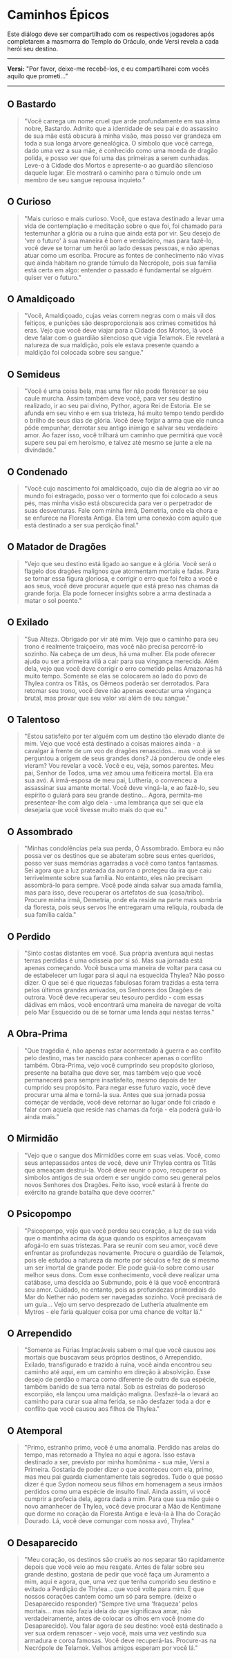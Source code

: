 # Caminhos Épicos

Este diálogo deve ser compartilhado com os respectivos jogadores após completarem a masmorra do Templo do Oráculo, onde Versi revela a cada herói seu destino.

---

**Versi:** "Por favor, deixe-me recebê-los, e eu compartilharei com vocês aquilo que prometi..."

---

## O Bastardo

> "Você carrega um nome cruel que arde profundamente em sua alma nobre, Bastardo. Admito que a identidade de seu pai e do assassino de sua mãe está obscura à minha visão, mas posso ver grandeza em toda a sua longa árvore genealógica. O símbolo que você carrega, dado uma vez a sua mãe, é conhecido como uma moeda de dragão polida, e posso ver que foi uma das primeiras a serem cunhadas. Leve-o à Cidade dos Mortos e apresente-o ao guardião silencioso daquele lugar. Ele mostrará o caminho para o túmulo onde um membro de seu sangue repousa inquieto.”

## O Curioso

> "Mais curioso e mais curioso. Você, que estava destinado a levar uma vida de contemplação e meditação sobre o que foi, foi chamado para testemunhar a glória ou a ruína que ainda está por vir. Seu desejo de 'ver o futuro' à sua maneira é bom e verdadeiro, mas para fazê-lo, você deve se tornar um herói ao lado dessas pessoas, e não apenas atuar como um escriba. Procure as fontes de conhecimento não vivas que ainda habitam no grande túmulo da Necrópole, pois sua família está certa em algo: entender o passado é fundamental se alguém quiser ver o futuro."

## O Amaldiçoado

> "Você, Amaldiçoado, cujas veias correm negras com o mais vil dos feitiços, e punições são desproporcionais aos crimes cometidos há eras. Vejo que você deve viajar para a Cidade dos Mortos, lá você deve falar com o guardião silencioso que vigia Telamok. Ele revelará a natureza de sua maldição, pois ele estava presente quando a maldição foi colocada sobre seu sangue."

## O Semideus

> "Você é uma coisa bela, mas uma flor não pode florescer se seu caule murcha. Assim também deve você, para ver seu destino realizado, ir ao seu pai divino, Pythor, agora Rei de Estoria. Ele se afunda em seu vinho e em sua tristeza, há muito tempo tendo perdido o brilho de seus dias de glória. Você deve forjar a arma que ele nunca pôde empunhar, derrotar seu antigo inimigo e salvar seu verdadeiro amor. Ao fazer isso, você trilhará um caminho que permitirá que você supere seu pai em heroísmo, e talvez até mesmo se junte a ele na divindade."

## O Condenado

> "Você cujo nascimento foi amaldiçoado, cujo dia de alegria ao vir ao mundo foi estragado, posso ver o tormento que foi colocado a seus pés, mas minha visão está obscurecida para ver o perpetrador de suas desventuras. Fale com minha irmã, Demetria, onde ela chora e se enfurece na Floresta Antiga. Ela tem uma conexão com aquilo que está destinado a ser sua perdição final."

## O Matador de Dragões

> "Vejo que seu destino está ligado ao sangue e à glória. Você será o flagelo dos dragões malignos que atormentam mortais e fadas. Para se tornar essa figura gloriosa, e corrigir o erro que foi feito a você e aos seus, você deve procurar aquele que está preso nas chamas da grande forja. Ela pode fornecer insights sobre a arma destinada a matar o sol poente."

## O Exilado

> "Sua Alteza. Obrigado por vir até mim. Vejo que o caminho para seu trono é realmente traiçoeiro, mas você não precisa percorrê-lo sozinho. Na cabeça de um deus, há uma mulher. Ela pode oferecer ajuda ou ser a primeira vilã a cair para sua vingança merecida. Além dela, vejo que você deve corrigir o erro cometido pelas Amazonas há muito tempo. Somente se elas se colocarem ao lado do povo de Thylea contra os Titãs, os Gêmeos poderão ser derrotados. Para retomar seu trono, você deve não apenas executar uma vingança brutal, mas provar que seu valor vai além de seu sangue."

## O Talentoso

> "Estou satisfeito por ter alguém com um destino tão elevado diante de mim. Vejo que você está destinado a coisas maiores ainda - a cavalgar à frente de um voo de dragões renascidos... mas você já se perguntou a origem de seus grandes dons? Já ponderou de onde eles vieram? Vou revelar a você. Você e eu, veja, somos parentes. Meu pai, Senhor de Todos, uma vez amou uma feiticeira mortal. Ela era sua avó. A irmã-esposa de meu pai, Lutheria, o convenceu a assassinar sua amante mortal. Você deve vingá-la, e ao fazê-lo, seu espírito o guiará para seu grande destino... Agora, permita-me presentear-lhe com algo dela - uma lembrança que sei que ela desejaria que você tivesse muito mais do que eu."

## O Assombrado

> "Minhas condolências pela sua perda, Ó Assombrado. Embora eu não possa ver os destinos que se abateram sobre seus entes queridos, posso ver suas memórias agarradas a você como tantos fantasmas. Sei agora que a luz prateada da aurora o protegeu da ira que caiu terrivelmente sobre sua família. No entanto, eles não precisam assombrá-lo para sempre. Você pode ainda salvar sua amada família, mas para isso, deve recuperar os artefatos de sua (casa/tribo). Procure minha irmã, Demetria, onde ela reside na parte mais sombria da floresta, pois seus servos lhe entregaram uma relíquia, roubada de sua família caída."

## O Perdido

> "Sinto costas distantes em você. Sua própria aventura aqui nestas terras perdidas é uma odisseia por si só. Mas sua jornada está apenas começando. Você busca uma maneira de voltar para casa ou de estabelecer um lugar para si aqui na esquecida Thylea? Não posso dizer. O que sei é que riquezas fabulosas foram trazidas a esta terra pelos últimos grandes arrivados, os Senhores dos Dragões de outrora. Você deve recuperar seu tesouro perdido - com essas dádivas em mãos, você encontrará uma maneira de navegar de volta pelo Mar Esquecido ou de se tornar uma lenda aqui nestas terras."

## A Obra-Prima

> "Que tragédia é, não apenas estar acorrentado à guerra e ao conflito pelo destino, mas ter nascido para conhecer apenas o conflito também. Obra-Prima, vejo você cumprindo seu propósito glorioso, presente na batalha que deve ser, mas também vejo que você permanecerá para sempre insatisfeito, mesmo depois de ter cumprido seu propósito. Para negar esse futuro vazio, você deve procurar uma alma e torná-la sua. Antes que sua jornada possa começar de verdade, você deve retornar ao lugar onde foi criado e falar com aquela que reside nas chamas da forja - ela poderá guiá-lo ainda mais."

## O Mirmidão

> "Vejo que o sangue dos Mirmidões corre em suas veias. Você, como seus antepassados antes de você, deve unir Thylea contra os Titãs que ameaçam destruí-la. Você deve reunir o povo, recuperar os símbolos antigos de sua ordem e ser ungido como seu general pelos novos Senhores dos Dragões. Feito isso, você estará à frente do exército na grande batalha que deve ocorrer."

## O Psicopompo

> "Psicopompo, vejo que você perdeu seu coração, a luz de sua vida que o mantinha acima da água quando os espíritos ameaçavam afogá-lo em suas tristezas. Para se reunir com seu amor, você deve enfrentar as profundezas novamente. Procure o guardião de Telamok, pois ele estudou a natureza da morte por séculos e fez de si mesmo um ser imortal de grande poder. Ele pode guiá-lo sobre como usar melhor seus dons. Com esse conhecimento, você deve realizar uma catábase, uma descida ao Submundo, pois é lá que você encontrará seu amor. Cuidado, no entanto, pois as profundezas primordiais do Mar do Nether não podem ser navegadas sozinho. Você precisará de um guia... Vejo um servo desprezado de Lutheria atualmente em Mytros - ele faria qualquer coisa por uma chance de voltar lá."

## O Arrependido

> "Somente as Fúrias Implacáveis sabem o mal que você causou aos mortais que buscavam seus próprios destinos, ó Arrependido. Exilado, transfigurado e trazido à ruína, você ainda encontrou seu caminho até aqui, em um caminho em direção à absolvição. Esse desejo de perdão o marca como diferente de outro de sua espécie, também banido de sua terra natal. Sob as estrelas do poderoso escorpião, ela lançou uma maldição maligna. Desfazê-la o levará ao caminho para curar sua alma ferida, se não desfazer toda a dor e conflito que você causou aos filhos de Thylea."

## O Atemporal

> "Primo, estranho primo, você é uma anomalia. Perdido nas areias do tempo, mas retornado a Thylea no aqui e agora. Isso estava destinado a ser, previsto por minha homônima - sua mãe, Versi a Primeira. Gostaria de poder dizer o que aconteceu com ela, primo, mas meu pai guarda ciumentamente tais segredos. Tudo o que posso dizer é que Sydon nomeou seus filhos em homenagem a seus irmãos perdidos como uma espécie de insulto final. Ainda assim, vi você cumprir a profecia dela, agora dada a mim. Para que sua mão guie o novo amanhecer de Thylea, você deve procurar a Mão de Kentimane que dorme no coração da Floresta Antiga e levá-la à Ilha do Coração Dourado. Lá, você deve comungar com nossa avó, Thylea."

## O Desaparecido

> "Meu coração, os destinos são cruéis ao nos separar tão rapidamente depois que você veio ao meu resgate. Antes de falar sobre seu grande destino, gostaria de pedir que você faça um Juramento a mim, aqui e agora, que, uma vez que tenha cumprido seu destino e evitado a Perdição de Thylea... que você volte para mim. E que nossos corações cantem como um só para sempre. (deixe o Desaparecido responder) "Sempre tive uma 'fraqueza' pelos mortais... mas não fazia ideia do que significava amar, não verdadeiramente, antes de colocar os olhos em você (nome do Desaparecido). Vou falar agora de seu destino: você está destinado a ver sua ordem renascer - vejo você, mais uma vez vestindo sua armadura e coroa famosas. Você deve recuperá-las. Procure-as na Necrópole de Telamok. Velhos amigos esperam por você lá."
